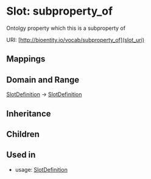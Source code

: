 # Slot: subproperty_of


Ontolgy property which this is a subproperty of

URI: [http://bioentity.io/vocab/subproperty_of](slot_uri)
## Mappings

## Domain and Range

[SlotDefinition](SlotDefinition.md) -> [SlotDefinition](SlotDefinition.md)
## Inheritance

## Children

## Used in

 *  usage: [SlotDefinition](SlotDefinition.md)
